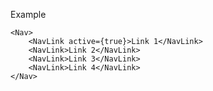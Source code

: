 Example

    <Nav>
        <NavLink active={true}>Link 1</NavLink>
        <NavLink>Link 2</NavLink>
        <NavLink>Link 3</NavLink>
        <NavLink>Link 4</NavLink>
    </Nav>
